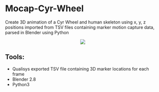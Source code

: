 # Mocap-Cyr-Wheel
Create 3D animation of a Cyr Wheel and human skeleton using x, y, z positions imported from TSV files containing marker motion capture data, parsed in Blender using Python

<p align="center">
 <img src="https://user-images.githubusercontent.com/44556715/85149797-b9410d80-b21f-11ea-9217-1b191185ce59.gif">
</p>

## Tools:
- Qualisys exported TSV file containing 3D marker locations for each frame
- Blender 2.8
- Python3



